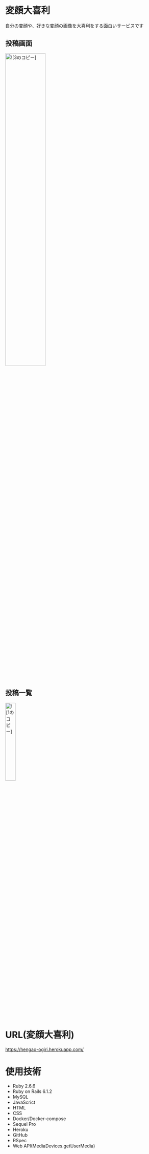 # 変顔大喜利
自分の変顔や、好きな変顔の画像を大喜利をする面白いサービスです

## 投稿画面

<img src="https://user-images.githubusercontent.com/76856353/111902736-2d943000-8a82-11eb-8f36-1520c33a2f8c.png" alt="![3のコピー]" width="50%">

## 投稿一覧

<img src="https://user-images.githubusercontent.com/76856353/111902697-0b9aad80-8a82-11eb-963c-4af6d291094d.png" alt="![1のコピー]" width="25%">

# URL(変顔大喜利)
https://hengao-ogiri.herokuapp.com/ <br >

# 使用技術
- Ruby 2.6.6
- Ruby on Rails 6.1.2
- MySQL
- JavaScrict
- HTML
- CSS
- Docker/Docker-compose
- Sequel Pro
- Heroku
- GitHub
- RSpec
- Web API(MediaDevices.getUserMedia)



 
 



